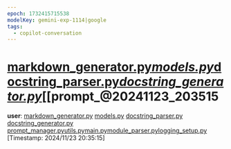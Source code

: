 ```yaml
---
epoch: 1732415715538
modelKey: gemini-exp-1114|google
tags:
  - copilot-conversation
---
```


# [markdown_generator.py](markdown_generator.py.md)*[models.py](models.py.md)*[docstring_parser.py](docstring_parser.py.md)*[docstring_generator.py](docstring_generator.py.md)*[[prompt_@20241123_203515

**user**: [markdown_generator.py](python%20files/markdown_generator.py.md) [models.py](models.py.md) [docstring_parser.py](docstring_parser.py.md) [docstring_generator.py](python%20files/docstring_generator.py.md) [prompt_manager.py](prompt_manager.py.md)[utils.py](python%20files/utils.py.md)[main.py](python%20files/main.py.md)[module_parser.py](module_parser.py.md)[logging_setup.py](logging_setup.py.md)  
[Timestamp: 2024/11/23 20:35:15]
